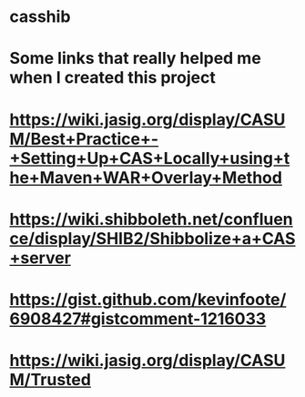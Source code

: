 # casshib
# Some links that really helped me when I created this project
#
# https://wiki.jasig.org/display/CASUM/Best+Practice+-+Setting+Up+CAS+Locally+using+the+Maven+WAR+Overlay+Method
# https://wiki.shibboleth.net/confluence/display/SHIB2/Shibbolize+a+CAS+server
# https://gist.github.com/kevinfoote/6908427#gistcomment-1216033
# https://wiki.jasig.org/display/CASUM/Trusted
